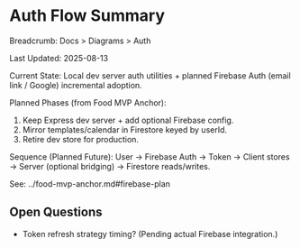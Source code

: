 # Auth Flow Summary

Breadcrumb: Docs > Diagrams > Auth

Last Updated: 2025-08-13

Current State: Local dev server auth utilities + planned Firebase Auth (email link / Google) incremental adoption.

Planned Phases (from Food MVP Anchor):
1. Keep Express dev server + add optional Firebase config.
2. Mirror templates/calendar in Firestore keyed by userId.
3. Retire dev store for production.

Sequence (Planned Future):
User -> Firebase Auth -> Token -> Client stores -> Server (optional bridging) -> Firestore reads/writes.

See: ../food-mvp-anchor.md#firebase-plan

## Open Questions
- Token refresh strategy timing? (Pending actual Firebase integration.)

